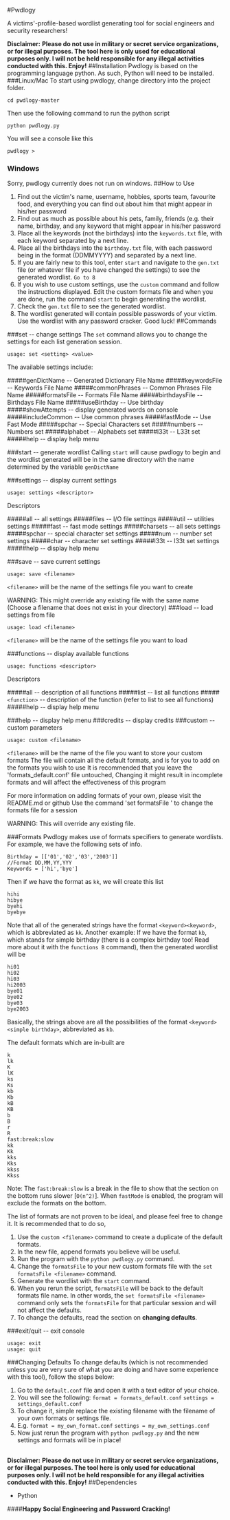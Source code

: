 #Pwdlogy

A victims'-profile-based wordlist generating tool for social engineers and security researchers!

**Disclaimer:**
**Please do not use in military or secret service organizations, or for illegal purposes. The tool here is only used for educational purposes only. I will not be held responsible for any illegal activities conducted with this. Enjoy!** 
##Installation
Pwdlogy is based on the programming language python. As such, Python will need to be installed. 
###Linux/Mac
To start using pwdlogy, change directory into the project folder.

    cd pwdlogy-master

Then use the following command to run the python script

 

    python pwdlogy.py

You will see a console like this

    pwdlogy > 

### Windows
Sorry, pwdlogy currently does not run on windows.
##How to Use

 1. Find out the victim's name, username, hobbies, sports team, favourite food, and everything you can find out about him that might appear in his/her password
 2. Find out as much as possible about his pets, family, friends (e.g. their name, birthday, and any keyword that might appear in his/her password
 3. Place all the keywords (not the birthdays) into the `keywords.txt` file, with each keyword separated by a next line.
 4. Place all the birthdays into the `birthday.txt` file, with each password being in the format (DDMMYYYY) and separated by a next line.
 5. If you are fairly new to this tool, enter `start` and navigate to the `gen.txt` file (or whatever file if you have changed the settings) to see the generated wordlist. `Go to 8`
 6. If you wish to use custom settings, use the `custom` command and follow the instructions displayed. Edit the custom formats file and when you are done, run the command `start` to begin generating the wordlist.
 7. Check the `gen.txt` file to see the generated wordlist.
 8. The wordlist generated will contain possible passwords of your victim. Use the wordlist with any password cracker. Good luck!
##Commands

###set             -- change settings
The `set` command allows you to change the settings for each list generation session. 

    usage: set <setting> <value>

The available settings include:

#####genDictName         -- Generated Dictionary File Name
#####keywordsFile        -- Keywords File Name
#####commonPhrases       -- Common Phrases File Name
#####formatsFile         -- Formats File Name
#####birthdaysFile        -- Birthdays File Name
#####useBirthday         -- Use birthday
#####showAttempts        -- display generated words on console
#####includeCommon       -- Use common phrases
#####fastMode            -- Use Fast Mode
#####spchar              -- Special Characters set
#####numbers             -- Numbers set
#####alphabet            -- Alphabets set
#####l33t                -- L33t set
#####help                -- display help menu

###start           -- generate wordlist
Calling `start` will cause pwdlogy to begin and the wordlist generated will be in the same directory with the name determined by the variable `genDictName`

###settings        -- display current settings

    usage: settings <descriptor>

Descriptors

#####all             -- all settings
#####files           -- I/O file settings
#####util            -- utilities settings
#####fast            -- fast mode settings
#####charsets        -- all sets settings
#####spchar          -- special character set settings
#####num             -- number set settings
#####char            -- character set settings
#####l33t            -- l33t set settings
#####help            -- display help menu

###save            -- save current settings

    usage: save <filename>

`<filename>`  will be the name of the settings file you want to create

WARNING: This might override any existing file with the same name
(Choose a filename that does not exist in your directory)
###load            -- load settings from file

    usage: load <filename>

`<filename>` will be the name of the settings file you want to load


###functions       -- display available functions

    usage: functions <descriptor>

Descriptors

#####all                         -- description of all functions
#####list            -- list all functions
#####`<function>`      -- description of the function (refer to list to see all functions)
#####help            -- display help menu

###help            -- display help menu
###credits         -- display credits
###custom          -- custom parameters

    usage: custom <filename>

`<filename>` will be the name of the file you want to store your custom formats
The file will contain all the default formats, and is for you to add on the formats you wish to use
It is recommended that you leave the 'formats_default.conf' file untouched,
Changing it might result in incomplete formats and will affect the effectiveness of this program

For more information on adding formats of your own, please visit the README.md or github
Use the command 'set formatsFile <filename>' to change the formats file for a session

WARNING: This will override any existing file.

###Formats
Pwdlogy makes use of formats specifiers to generate wordlists. For example, we have the following sets of info.

    Birthday = [['01','02','03','2003']] 
    //Format DD,MM,YY,YYY
    Keywords = ['hi','bye']

Then if we have the format as `kk`, we will create this list

    hihi
    hibye
    byehi
    byebye
Note that all of the generated strings have the format
 `<keyword><keyword>`, which is abbreviated as `kk`.
 Another example: If we have the format `kb`, which stands for simple birthday (there is a complex birthday too! Read more about it with the `functions B` command), then the generated wordlist will be
 

    hi01
    hi02
    hi03
    hi2003
    bye01
    bye02
    bye03
    bye2003
Basically, the strings above are all the possibilities of the format `<keyword><simple birthday>`, abbreviated as `kb`.

The default formats which are in-built are

    k
    lk
    K
    lK
    ks
    Ks
    kb
    Kb
    kB 
    KB
    b
    B
    r
    R
    fast:break:slow
    kk
    Kk
    kks
    Kks
    kkss
    Kkss

Note: The `fast:break:slow` is a break in the file to show that the section on the bottom runs slower [`O(n^2)`]. When `fastMode` is enabled, the program will exclude the formats on the bottom.

The list of formats are not proven to be ideal, and please feel free to change it. It is recommended that to do so,

 1. Use the `custom <filename>` command to create a duplicate of the default formats.
 2. In the new file, append formats you believe will be useful.
 3. Run the program with the `python pwdlogy.py` command.
 4. Change the `formatsFile` to your new custom formats file with the `set formatsFile <filename>` command.
 5. Generate the wordlist with the `start` command.
 6. When you rerun the script, `formatsFile` will be back to the default formats file name. In other words, the `set formatsFile <filename>` command only sets the `formatsFile` for that particular session and will not affect the defaults.
 7. To change the defaults, read the section on **changing defaults**.


 
###exit/quit       -- exit console

    usage: exit
    usage: quit

###Changing Defaults
To change defaults (which is not recommended unless you are very sure of what you are doing and have some experience with this tool), follow the steps below:

 1. Go to the `default.conf` file and open it with a text editor of your choice.
 2. You will see the following:
`format = formats_default.conf`
`settings = settings_default.conf`
 3. To change it, simple replace the existing filename with the filename of your own formats or settings file.
 4. E.g.
`format = my_own_format.conf`
`settings = my_own_settings.conf`
 5. Now just rerun the program with `python pwdlogy.py`  and the new settings and formats will be in place!

## 
**Disclaimer:**
**Please do not use in military or secret service organizations, or for illegal purposes. The tool here is only used for educational purposes only. I will not be held responsible for any illegal activities conducted with this. Enjoy!** 
##Dependencies
 - Python


####**Happy Social Engineering and Password Cracking!**


